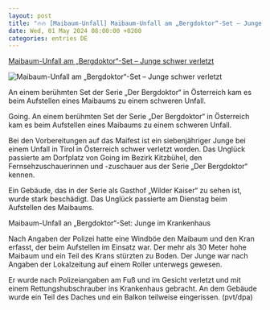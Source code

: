 ```yaml
---
layout: post
title: "🔥🔥 [Maibaum-Unfall] Maibaum-Unfall am „Bergdoktor“-Set – Junge schwer verletzt"
date: Wed, 01 May 2024 08:00:00 +0200
categories: entries DE
---
```

[Maibaum-Unfall am „Bergdoktor“-Set – Junge schwer verletzt](https://www.morgenpost.de/vermischtes/article242225516/Maibaum-Unfall-am-Bergdoktor-Set-Junge-schwer-verletzt.html)

![Maibaum-Unfall am „Bergdoktor“-Set – Junge schwer verletzt](https://img.sparknews.funkemedien.de/242225512/242225512_1714558456_v16_9_1600.jpeg)

An einem berühmten Set der Serie „Der Bergdoktor“ in Österreich kam es beim Aufstellen eines Maibaums zu einem schweren Unfall.

Going. An einem berühmten Set der Serie „Der Bergdoktor“ in Österreich kam es beim Aufstellen eines Maibaums zu einem schweren Unfall.

Bei den Vorbereitungen auf das Maifest ist ein siebenjähriger Junge bei einem Unfall in Tirol in Österreich schwer verletzt worden. Das Unglück passierte am Dorfplatz von Going im Bezirk Kitzbühel, den Fernsehzuschauerinnen und -zuschauer aus der Serie „Der Bergdoktor“ kennen.

Ein Gebäude, das in der Serie als Gasthof „Wilder Kaiser“ zu sehen ist, wurde stark beschädigt. Das Unglück passierte am Dienstag beim Aufstellen des Maibaums.

Maibaum-Unfall an „Bergdoktor“-Set: Junge im Krankenhaus

Nach Angaben der Polizei hatte eine Windböe den Maibaum und den Kran erfasst, der beim Aufstellen im Einsatz war. Der mehr als 30 Meter hohe Maibaum und ein Teil des Krans stürzten zu Boden. Der Junge war nach Angaben der Lokalzeitung auf einem Roller unterwegs gewesen.

Er wurde nach Polizeiangaben am Fuß und im Gesicht verletzt und mit einem Rettungshubschrauber ins Krankenhaus gebracht. An dem Gebäude wurde ein Teil des Daches und ein Balkon teilweise eingerissen. (pvt/dpa)

